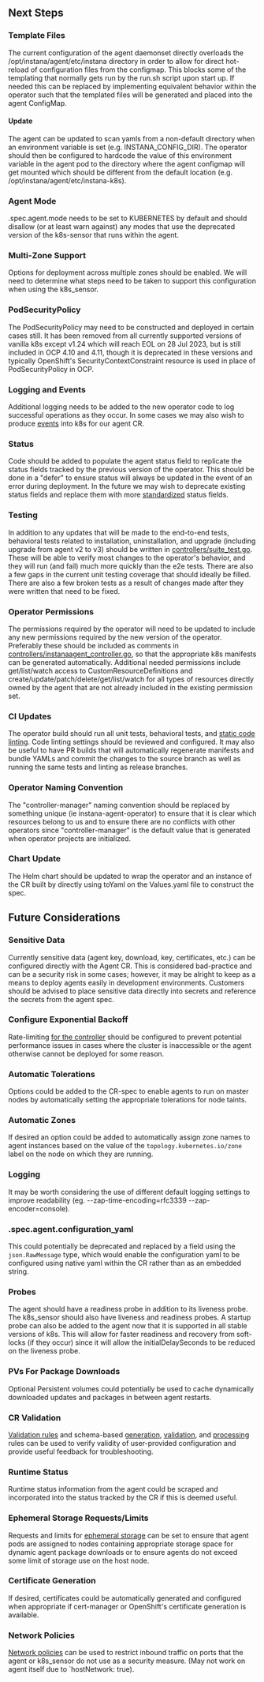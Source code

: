 ## Next Steps

### Template Files

The current configuration of the agent daemonset directly overloads the /opt/instana/agent/etc/instana directory in
order to allow for direct hot-reload of configuration files from the configmap. This blocks some of the templating
that normally gets run by the run.sh script upon start up. If needed this can be replaced by implementing equivalent
behavior within the operator such that the templated files will be generated and placed into the agent ConfigMap.

#### Update

The agent can be updated to scan yamls from a non-default directory when an environment variable is set
(e.g. INSTANA_CONFIG_DIR). The operator should then be configured to hardcode the value of this environment variable in
the agent pod to the directory where the agent configmap will get mounted which should be different from the default
location (e.g. /opt/instana/agent/etc/instana-k8s).

### Agent Mode

.spec.agent.mode needs to be set to KUBERNETES by default and should disallow (or at least warn against) any modes
that use the deprecated version of the k8s-sensor that runs within the agent.

### Multi-Zone Support

Options for deployment across multiple zones should be enabled. We will need to determine what steps need to be taken to
support this configuration when using the k8s_sensor.

### PodSecurityPolicy

The PodSecurityPolicy may need to be constructed and deployed in certain cases still. It has been removed from all
currently supported versions of vanilla k8s except v1.24 which will reach EOL on 28 Jul 2023, but is still included in
OCP 4.10 and 4.11, though it is deprecated in these versions and typically OpenShift's SecurityContextConstraint
resource is used in place of PodSecurityPolicy in OCP.

### Logging and Events

Additional logging needs to be added to the new operator code to log successful operations as they occur. In some cases
we may also wish to produce [events](https://kubernetes.io/docs/reference/kubernetes-api/cluster-resources/event-v1/)
into k8s for our agent CR.

### Status

Code should be added to populate the agent status field to replicate the status fields tracked by the previous version
of the operator. This should be done in a "defer" to ensure status will always be updated in the event of an error
during deployment. In the future we may wish to deprecate existing status fields and replace them with more
[standardized](https://pkg.go.dev/k8s.io/apimachinery/pkg/apis/meta/v1#Condition) status fields.

### Testing

In addition to any updates that will be made to the end-to-end tests, behavioral tests related to installation,
uninstallation, and upgrade (including upgrade from agent v2 to v3) should be written in
[controllers/suite_test.go](./controllers/suite_test.go). These will be able to verify most changes to the operator's
behavior, and they will run (and fail) much more quickly than the e2e tests. There are also a few gaps in the current
unit testing coverage that should ideally be filled. There are also a few broken tests as a result of changes made
after they were written that need to be fixed.

### Operator Permissions

The permissions required by the operator will need to be updated to include any new permissions required by the new
version of the operator. Preferably these should be included as comments in
[controllers/instanaagent_controller.go](./controllers/instanaagent_controller.go), so that the appropriate k8s
manifests can be generated automatically. Additional needed permissions include get/list/watch access to
CustomResourceDefinitions and create/update/patch/delete/get/list/watch for all types of resources directly owned by
the agent that are not already included in the existing permission set.

### CI Updates

The operator build should run all unit tests, behavioral tests, and [static code linting](.golangci.yml). Code linting
settings should be reviewed and configured. It may also be useful to have PR builds that will automatically regenerate
manifests and bundle YAMLs and commit the changes to the source branch as well as running the same tests and linting as
release branches.

### Operator Naming Convention

The "controller-manager" naming convention should be replaced by something unique (ie instana-agent-operator) to ensure
that it is clear which resources belong to us and to ensure there are no conflicts with other operators since
"controller-manager" is the default value that is generated when operator projects are initialized.

### Chart Update

The Helm chart should be updated to wrap the operator and an instance of the CR built by directly using toYaml on the
Values.yaml file to construct the spec.

## Future Considerations

### Sensitive Data

Currently sensitive data (agent key, download, key, certificates, etc.) can be configured directly with the Agent CR.
This is considered bad-practice and can be a security risk in some cases; however, it may be alright to keep as a means
to deploy agents easily in development environments. Customers should be advised to place sensitive data directly into
secrets and reference the secrets from the agent spec.

### Configure Exponential Backoff

Rate-limiting [for the controller](https://danielmangum.com/posts/controller-runtime-client-go-rate-limiting/) should
be configured to prevent potential performance issues in cases where the cluster is inaccessible or the agent otherwise
cannot be deployed for some reason.

### Automatic Tolerations

Options could be added to the CR-spec to enable agents to run on master nodes by automatically setting the appropriate
tolerations for node taints.

### Automatic Zones

If desired an option could be added to automatically assign zone names to agent instances based on the value of the
`topology.kubernetes.io/zone` label on the node on which they are running.

### Logging

It may be worth considering the use of different default logging settings to improve readability
(eg. --zap-time-encoding=rfc3339 --zap-encoder=console).

### .spec.agent.configuration_yaml

This could potentially be deprecated and replaced by a field using the `json.RawMessage` type, which would enable the
configuration yaml to be configured using native yaml within the CR rather than as an embedded string.

### Probes

The agent should have a readiness probe in addition to its liveness probe. The k8s_sensor should also have liveness and
readiness probes. A startup probe can also be added to the agent now that it is supported in all stable versions of k8s.
This will allow for faster readiness and recovery from soft-locks (if they occur) since it will allow the
initialDelaySeconds to be reduced on the liveness probe.

### PVs For Package Downloads

Optional Persistent volumes could potentially be used to cache dynamically downloaded updates and packages in between
agent restarts.

### CR Validation

[Validation rules](https://kubernetes.io/blog/2022/09/23/crd-validation-rules-beta/) and schema-based
[generation](https://book.kubebuilder.io/reference/markers/crd.html),
[validation](https://book.kubebuilder.io/reference/markers/crd-validation.html), and
[processing](https://book.kubebuilder.io/reference/markers/crd-processing.html) rules can be used to verify validity of
user-provided configuration and provide useful feedback for troubleshooting.

### Runtime Status

Runtime status information from the agent could be scraped and incorporated into the status tracked by the CR if this
is deemed useful.

### Ephemeral Storage Requests/Limits

Requests and limits for
[ephemeral storage](https://kubernetes.io/docs/concepts/configuration/manage-resources-containers/#setting-requests-and-limits-for-local-ephemeral-storage)
can be set to ensure that agent pods are assigned to nodes containing appropriate storage space for dynamic agent
package downloads or to ensure agents do not exceed some limit of storage use on the host node.

### Certificate Generation

If desired, certificates could be automatically generated and configured when appropriate if cert-manager or
OpenShift's certificate generation is available.

### Network Policies

[Network policies](https://kubernetes.io/docs/concepts/services-networking/network-policies/) can be used to restrict
inbound traffic on ports that the agent or k8s_sensor do not use as a security measure. (May not work on agent itself
due to `hostNetwork: true).